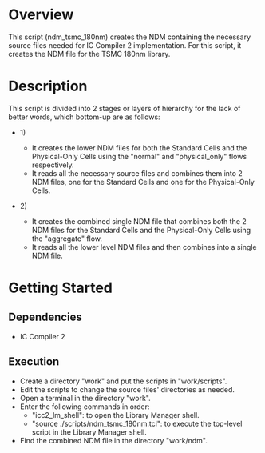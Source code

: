 # Overview
This script (ndm_tsmc_180nm) creates the NDM containing the necessary source files needed for IC Compiler 2 implementation.
For this script, it creates the NDM file for the TSMC 180nm library.

# Description
This script is divided into 2 stages or layers of hierarchy for the lack of better words, which bottom-up are as follows:
* 1\)
    * It creates the lower NDM files for both the Standard Cells and the Physical-Only Cells using the "normal" and "physical_only" flows respectively.
    * It reads all the necessary source files and combines them into 2 NDM files, one for the Standard Cells and one for the Physical-Only Cells.

* 2\)
    * It creates the combined single NDM file that combines both the 2 NDM files for the Standard Cells and the Physical-Only Cells using the "aggregate" flow.
    * It reads all the lower level NDM files and then combines into a single NDM file.

# Getting Started
## Dependencies
* IC Compiler 2

## Execution
* Create a directory "work" and put the scripts in "work/scripts".
* Edit the scripts to change the source files' directories as needed.
* Open a terminal in the directory "work".
* Enter the following commands in order:
    * "icc2_lm_shell":                          to open the Library Manager shell.
    * "source ./scripts/ndm_tsmc_180nm.tcl":    to execute the top-level script in the Library Manager shell.
* Find the combined NDM file in the directory "work/ndm".